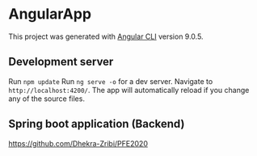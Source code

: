 # AngularApp

This project was generated with [Angular CLI](https://github.com/angular/angular-cli) version 9.0.5.

## Development server

Run `npm update`
Run `ng serve -o` for a dev server. Navigate to `http://localhost:4200/`. The app will automatically reload if you change any of the source files.

## Spring boot application (Backend)

https://github.com/Dhekra-Zribi/PFE2020

